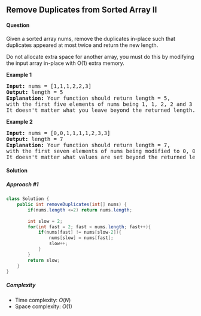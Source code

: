 ## Remove Duplicates from Sorted Array II
#### Question
Given a sorted array nums, remove the duplicates in-place such that duplicates appeared at most twice and return the new length.

Do not allocate extra space for another array, you must do this by modifying the input array in-place with O(1) extra memory.


**Example 1**
<pre>
<b>Input:</b> nums = [1,1,1,2,2,3]
<b>Output:</b> length = 5
<b>Explanation:</b> Your function should return length = 5, 
with the first five elements of nums being 1, 1, 2, 2 and 3 respectively.
It doesn't matter what you leave beyond the returned length.
</pre>

**Example 2**
<pre>
<b>Input:</b> nums = [0,0,1,1,1,1,2,3,3]
<b>Output:</b> length = 7
<b>Explanation:</b> Your function should return length = 7, 
with the first seven elements of nums being modified to 0, 0, 1, 1, 2, 3 and 3 respectively.
It doesn't matter what values are set beyond the returned length.
</pre>

#### Solution
##### Approach #1

```java
class Solution {
    public int removeDuplicates(int[] nums) {
        if(nums.length <=2) return nums.length;
        
        int slow = 2;
        for(int fast = 2; fast < nums.length; fast++){
            if(nums[fast] != nums[slow-2]){
                nums[slow] = nums[fast];
                slow++;
            }
        }
        return slow;
    }
}
```
##### Complexity

* Time complexity: $O(N)$
* Space complexity: $O(1)$